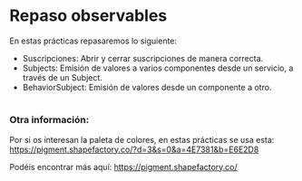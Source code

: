 # Repaso observables

En estas prácticas repasaremos lo siguiente:

- Suscripciones: Abrir y cerrar suscripciones de manera correcta.
- Subjects: Emisión de valores a varios componentes desde un servicio, a través de un Subject.
- BehaviorSubject: Emisión de valores desde un componente a otro.

#

### Otra información:

Por si os interesan la paleta de colores, en estas prácticas se usa esta: https://pigment.shapefactory.co/?d=3&s=0&a=4E7381&b=E6E2D8

Podéis encontrar más aquí: https://pigment.shapefactory.co/
